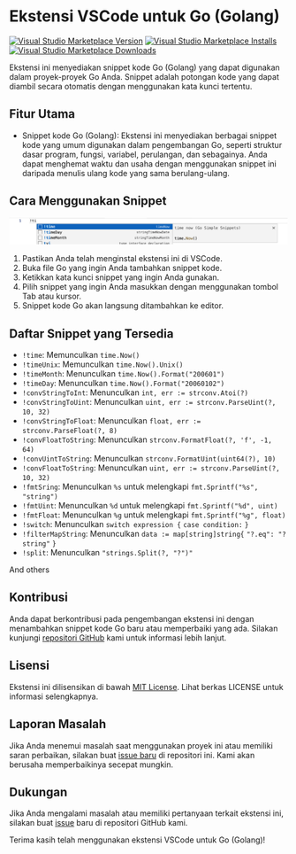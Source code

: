 # Ekstensi VSCode untuk Go (Golang)

[![Visual Studio Marketplace Version](https://img.shields.io/visual-studio-marketplace/v/UmarMarufMutaqin.go-snippets-simple?logo=visualstudio)](https://marketplace.visualstudio.com/items?itemName=UmarMarufMutaqin.go-snippets-simple)
[![Visual Studio Marketplace Installs](https://img.shields.io/visual-studio-marketplace/i/UmarMarufMutaqin.go-snippets-simple?logo=visualstudio)](https://marketplace.visualstudio.com/items?itemName=UmarMarufMutaqin.go-snippets-simple)
[![Visual Studio Marketplace Downloads](https://img.shields.io/visual-studio-marketplace/d/UmarMarufMutaqin.go-snippets-simple?logo=visualstudio)](https://marketplace.visualstudio.com/items?itemName=UmarMarufMutaqin.go-snippets-simple)

Ekstensi ini menyediakan snippet kode Go (Golang) yang dapat digunakan dalam proyek-proyek Go Anda. Snippet adalah potongan kode yang dapat diambil secara otomatis dengan menggunakan kata kunci tertentu.

## Fitur Utama

- Snippet kode Go (Golang): Ekstensi ini menyediakan berbagai snippet kode yang umum digunakan dalam pengembangan Go, seperti struktur dasar program, fungsi, variabel, perulangan, dan sebagainya. Anda dapat menghemat waktu dan usaha dengan menggunakan snippet ini daripada menulis ulang kode yang sama berulang-ulang.

## Cara Menggunakan Snippet

![screenshot](https://raw.githubusercontent.com/takahashiumaru/go-snippets/main/image.png)

1. Pastikan Anda telah menginstal ekstensi ini di VSCode.
2. Buka file Go yang ingin Anda tambahkan snippet kode.
3. Ketikkan kata kunci snippet yang ingin Anda gunakan.
4. Pilih snippet yang ingin Anda masukkan dengan menggunakan tombol Tab atau kursor.
5. Snippet kode Go akan langsung ditambahkan ke editor.

## Daftar Snippet yang Tersedia

- `!time`: Memunculkan `time.Now()`
- `!timeUnix`: Memunculkan `time.Now().Unix()`
- `!timeMonth`: Menunculkan `time.Now().Format("200601")`
- `!timeDay`: Menunculkan `time.Now().Format("20060102")`
- `!convStringToInt`: Menunculkan `int, err := strconv.Atoi(?)`
- `!convStringToUint`: Menunculkan `uint, err := strconv.ParseUint(?, 10, 32)`
- `!convStringToFloat`: Menunculkan `float, err := strconv.ParseFloat(?, 8)`
- `!convFloatToString`: Menunculkan `strconv.FormatFloat(?, 'f', -1, 64)`
- `!convUintToString`: Menunculkan `strconv.FormatUint(uint64(?), 10)`
- `!convFloatToString`: Menunculkan `uint, err := strconv.ParseUint(?, 10, 32)`
- `!fmtSring`: Menunculkan `%s` untuk melengkapi `fmt.Sprintf("%s", "string")`
- `!fmtUint`: Menunculkan `%d` untuk melengkapi `fmt.Sprintf("%d", uint)`
- `!fmtFloat`: Menunculkan `%g` untuk melengkapi `fmt.Sprintf("%g", float)`
- `!switch`: Menunculkan `switch expression {`
  `case condition:`
  `}`
- `!filterMapString`: Menunculkan `data := map[string]string{`
  `"?.eq": "?string"`
  `}`
- `!split`: Menunculkan `"strings.Split(?, "?")"`

And others

## Kontribusi

Anda dapat berkontribusi pada pengembangan ekstensi ini dengan menambahkan snippet kode Go baru atau memperbaiki yang ada. Silakan kunjungi [repositori GitHub](https://github.com/takahashiumaru/go-snippets) kami untuk informasi lebih lanjut.

## Lisensi

Ekstensi ini dilisensikan di bawah [MIT License](https://opensource.org/licenses/MIT). Lihat berkas LICENSE untuk informasi selengkapnya.

## Laporan Masalah

Jika Anda menemui masalah saat menggunakan proyek ini atau memiliki saran perbaikan, silakan buat [issue baru](https://github.com/takahashiumaru/go-snippets) di repositori ini. Kami akan berusaha memperbaikinya secepat mungkin.

## Dukungan

Jika Anda mengalami masalah atau memiliki pertanyaan terkait ekstensi ini, silakan buat [issue](https://github.com/takahashiumaru/go-snippets) baru di repositori GitHub kami.

Terima kasih telah menggunakan ekstensi VSCode untuk Go (Golang)!
